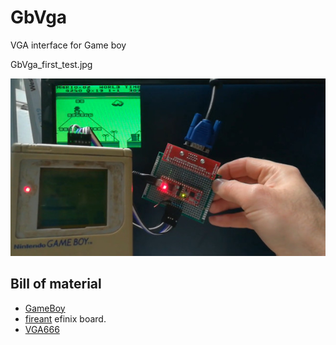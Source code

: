 # GbVga
VGA interface for Game boy 

GbVga_first_test.jpg

[![Simple presentation of GbVga kit](assets/videos/GbVga_first_test.jpg)](https://www.youtube.com/watch?v=K6CevdZVtT0)

## Bill of material

* [GameBoy](https://en.wikipedia.org/wiki/Game_Boy)
* [fireant](https://www.crowdsupply.com/jungle-elec/fireant) efinix board.
* [VGA666](https://github.com/fenlogic/vga666)
